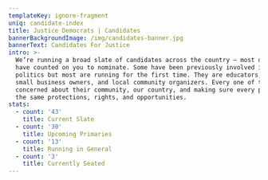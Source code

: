 ```yaml
---
templateKey: ignore-fragment
uniq: candidate-index
title: Justice Democrats | Candidates
bannerBackgroundImage: /img/candidates-banner.jpg
bannerText: Candidates For Justice
intro: >-
  We’re running a broad slate of candidates across the country — most of whom we
  have counted on you to nominate. Some have been previously involved in
  politics but most are running for the first time. They are educators, nurses,
  small business owners, and local community organizers. Every one of them is
  concerned about their community, our country, and making sure every person has
  the same protections, rights, and opportunities.
stats:
  - count: '43'
    title: Current Slate
  - count: '30'
    title: Upcoming Primaries
  - count: '13'
    title: Running in General
  - count: '3'
    title: Currently Seated
---
```


